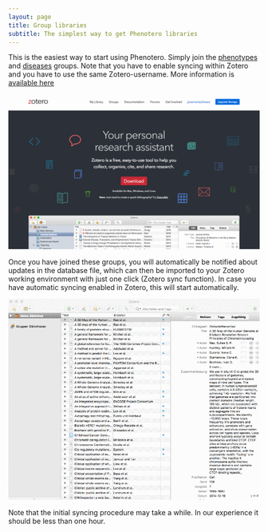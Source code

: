 ```yaml
---
layout: page
title: Group libraries
subtitle: The simplest way to get Phenotero libraries
---
```


This is the easiest way to start using Phenotero. Simply join the [phenotypes](https://www.zotero.org/groups/2168222/phenotypes) and [diseases](https://www.zotero.org/groups/2168493/diseases) groups. Note that you have to enable syncing within Zotero and you have to use the same Zotero-username. More information is [available here](/doc_import_libraries/)

![import_csl](/img/screenshots/join_groups.gif "Phenotero - Join Phenotero Groups")


Once you have joined these groups, you will automatically be notified about updates in the database file, which can then be imported to your Zotero working environment with just one click (Zotero sync function). In case you have automatic syncing enabled in Zotero, this will start automatically.


![sync](/img/screenshots/sync_groups.gif "Phenotero - Sync Groups")


Note that the initial syncing procedure may take a while. In our experience it should be less than one hour.

